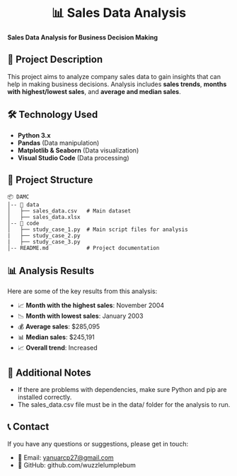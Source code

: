 <h1 align="center">📊 Sales Data Analysis</h1>

**Sales Data Analysis for Business Decision Making**

## 📌 Project Description
This project aims to analyze company sales data to gain insights that can help in making business decisions. Analysis includes **sales trends**, **months with highest/lowest sales**, and **average and median sales**.

## 🛠 Technology Used
- **Python 3.x**
- **Pandas** (Data manipulation)
- **Matplotlib & Seaborn** (Data visualization)
- **Visual Studio Code** (Data processing)

## 📁 Project Structure
```
📦 DAMC
│-- 📂 data
│   ├── sales_data.csv   # Main dataset
│   ├── sales_data.xlsx
│-- 📂 code 
│   ├── study_case_1.py  # Main script files for analysis
|   ├── study_case_2.py
|   ├── study_case_3.py  
│-- README.md            # Project documentation
```

## 📊 Analysis Results
Here are some of the key results from this analysis:
- 📈 **Month with the highest sales**: November 2004
- 📉 **Month with lowest sales**: January 2003
- 💰 **Average sales**: $285,095
- 📊 **Median sales**: $245,191
- 📈 **Overall trend**: Increased

## 📝 Additional Notes
- If there are problems with dependencies, make sure Python and pip are installed correctly.
- The sales_data.csv file must be in the data/ folder for the analysis to run.

## 📞 Contact
If you have any questions or suggestions, please get in touch:
- 📧 Email: yanuarcp27@gmail.com
- 🐙 GitHub: github.com/wuzzlelumplebum
